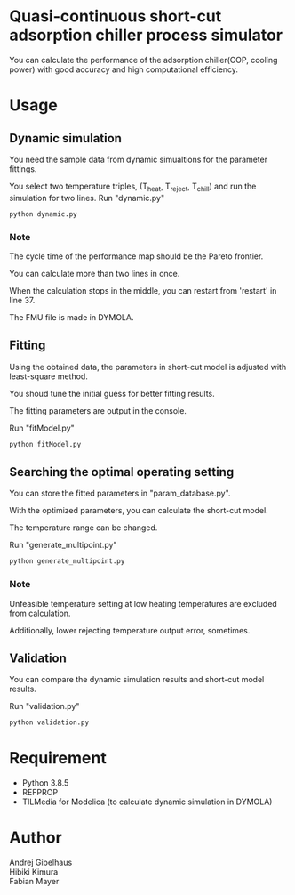 # Quasi-continuous short-cut adsorption chiller process simulator
You can calculate the performance of the adsorption chiller(COP, cooling power) with good accuracy and high computational efficiency.

# Usage
## Dynamic simulation
You need the sample data from dynamic simualtions for the parameter fittings.

You select two temperature triples, (T<sub>heat</sub>, T<sub>reject</sub>, T<sub>chill</sub>) and run the simulation for two lines.
Run "dynamic.py"
```bash
python dynamic.py
```
### Note
The cycle time of the performance map should be the Pareto frontier.

You can calculate more than two lines in once.

When the calculation stops in the middle, you can restart from 'restart' in line 37.

The FMU file is made in DYMOLA.

## Fitting
Using the obtained data, the parameters in short-cut model is adjusted with least-square method.

You shoud tune the initial guess for better fitting results.

The fitting parameters are output in the console.

Run "fitModel.py"
```bash
python fitModel.py
```

## Searching the optimal operating setting
You can store the fitted parameters in "param_database.py".

With the optimized parameters, you can calculate the short-cut model.

The temperature range can be changed.

Run "generate_multipoint.py"
```bash
python generate_multipoint.py
```
### Note
Unfeasible temperature setting at low heating temperatures are excluded from calculation.

Additionally, lower rejecting temperature output error, sometimes.

## Validation
You can compare the dynamic simulation results and short-cut model results.

Run "validation.py"
```bash
python validation.py
```

# Requirement
* Python 3.8.5
* REFPROP
* TILMedia for Modelica (to calculate dynamic simulation in DYMOLA)

# Author
Andrej  Gibelhaus  
Hibiki Kimura  
Fabian Mayer  
